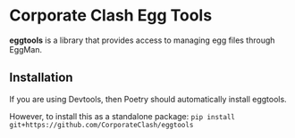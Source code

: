 # Corporate Clash Egg Tools

**eggtools** is a library that provides access to managing egg files through EggMan.

## Installation
If you are using Devtools, then Poetry should automatically install eggtools.

However, to install this as a standalone package:
``pip install git+https://github.com/CorporateClash/eggtools``
